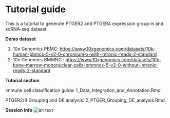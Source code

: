# Tutorial guide
This is a tutorial to generate PTGER2 and PTGER4 expression group in and scRNA-seq dataset.

**Demo dataset**
1) 10x Genomics PBMC: https://www.10xgenomics.com/datasets/10k-human-pbmcs-5-v2-0-chromium-x-with-intronic-reads-2-standard
2) 10x Genomics BMMNC : https://www.10xgenomics.com/datasets/10k-bone-marrow-mononuclear-cells-bmmncs-5-v2-0-without-intronic-reads-2-standard

**Tutorial section**

Immune cell classification guide: 1_Data_Integration_and_Annotation.Rmd

PTGER2/4 Grouping and DE analysis: 2_PTGER_Grouping_DE_analysis.Rmd

**Session info**
![alt text](https://github.com/SiwakornP/PGE2_Bioenergetics/blob/main/Tutorial/sessionInfo.png?raw=true)

